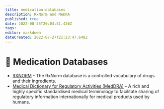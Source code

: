 ```yaml
---
title: medication-databases
description: RxNorm and MeDRA
published: true
date: 2022-08-25T20:04:51.436Z
tags: 
editor: markdown
dateCreated: 2022-07-27T21:23:47.640Z
---
```


# 💊 Medication Databases

* [RXNORM](https://www.nlm.nih.gov/research/umls/rxnorm/docs/rxnormfiles.html) - The RxNorm database is a controlled vocabulary of drugs and their ingredients.
* [Medical Dictionary for Regulatory Activities (MedDRA)](https://www.meddra.org/news-and-events/news/english-meddra-version-240-now-available-download) - A rich and highly specific standardised medical terminology to facilitate sharing of regulatory information internationally for medical products used by humans.
